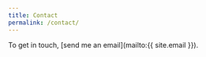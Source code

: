 ```yaml
---
title: Contact
permalink: /contact/
---
```


To get in touch, [send me an email](mailto:{{ site.email }}).

<!-- <form action="http://formspree.io/jeffreysbrother@gmail.com">
  <input type="email" name="_replyto">
  <textarea name="body"></textarea>
  <input type="submit" value="Send">
</form> -->
